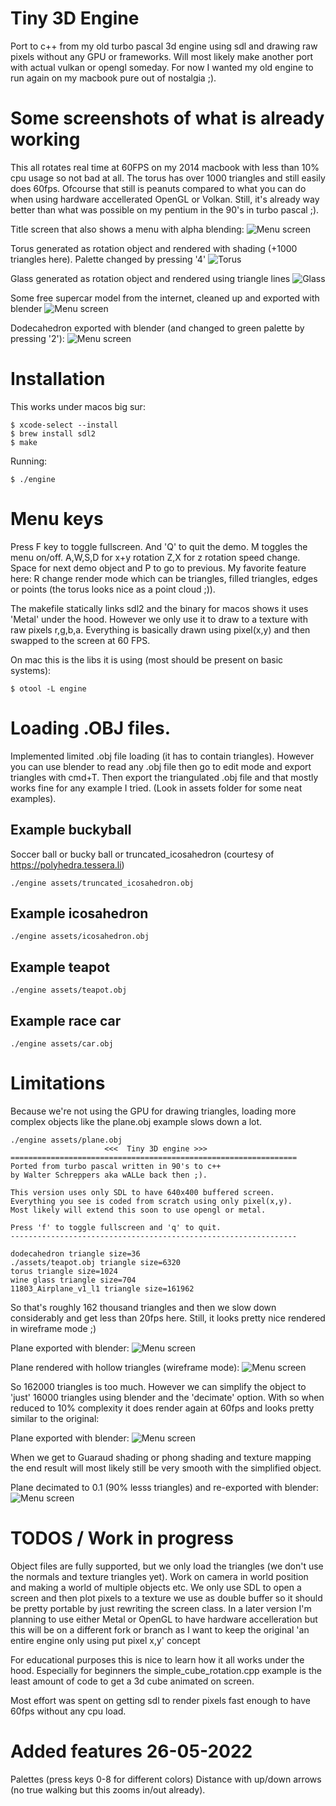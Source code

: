 # Tiny 3D Engine
Port to c++ from my old turbo pascal 3d engine using sdl and drawing raw pixels without any GPU or frameworks.
Will most likely make another port with actual vulkan or opengl someday. For now I wanted my old engine to run
again on my macbook pure out of nostalgia ;).

# Some screenshots of what is already working
This all rotates real time at 60FPS on my 2014 macbook with less than 10% cpu usage so not bad at all.
The torus has over 1000 triangles and still easily does 60fps. Ofcourse that still is peanuts compared to what you can do when using 
hardware accellerated OpenGL or Volkan. Still, it's already way better than what was possible 
on my pentium in the 90's in turbo pascal ;).

Title screen that also shows a menu with alpha blending:
![Menu screen](screens/3dlogo.png?raw=true "Simple logo drawn in 3d")

Torus generated as rotation object and rendered with shading (+1000 triangles here). Palette changed by pressing '4'
![Torus](screens/torus.png?raw=true "Torus with backface culling and shading with normals")

Glass generated as rotation object and rendered using triangle lines
![Glass](screens/rotation_generated_glass.png?raw=true "Glass generated as rotation object, rendered with hollow triangles")

Some free supercar model from the internet, cleaned up and exported with blender
![Menu screen](screens/car_object_render.png?raw=true "Detailed car object exported with blender")

Dodecahedron exported with blender (and changed to green palette by pressing '2'):
![Menu screen](screens/dodecahedron.png?raw=true "Dodecahedron")


# Installation

This works under macos big sur:
```
$ xcode-select --install
$ brew install sdl2
$ make
```

Running:

```
$ ./engine
```

# Menu keys
Press F key to toggle fullscreen. And 'Q' to quit the demo.
M toggles the menu on/off. A,W,S,D for x+y rotation Z,X for z rotation speed change.
Space for next demo object and P to go to previous.
My favorite feature here: R change render mode which can be triangles, filled triangles, edges or points (the torus looks nice as a point cloud ;)).


The makefile statically links sdl2 and the binary for macos shows it uses 'Metal' under the hood. However
we only use it to draw to a texture with raw pixels r,g,b,a. Everything is basically drawn using pixel(x,y) and then
swapped to the screen at 60 FPS.

On mac this is the libs it is using (most should be present on basic systems):
```
$ otool -L engine   
```

# Loading .OBJ files.
Implemented limited .obj file loading (it has to contain triangles). However you can use blender to read any .obj file
then go to edit mode and export triangles with cmd+T. Then export the triangulated .obj file and that mostly works fine for any
example I tried. (Look in assets folder for some neat examples).

## Example buckyball
Soccer ball or bucky ball or truncated_icosahedron (courtesy of https://polyhedra.tessera.li)
```
./engine assets/truncated_icosahedron.obj
```

## Example icosahedron
```
./engine assets/icosahedron.obj
```

## Example teapot
```
./engine assets/teapot.obj
```

## Example race car
```
./engine assets/car.obj
```

# Limitations
Because we're not using the GPU for drawing triangles, loading more complex objects like the plane.obj example slows down a lot.
```
./engine assets/plane.obj
                     <<<  Tiny 3D engine >>> 
================================================================
Ported from turbo pascal written in 90's to c++ 
by Walter Schreppers aka wALLe back then ;).

This version uses only SDL to have 640x400 buffered screen. 
Everything you see is coded from scratch using only pixel(x,y).
Most likely will extend this soon to use opengl or metal.

Press 'f' to toggle fullscreen and 'q' to quit.
----------------------------------------------------------------

dodecahedron triangle size=36
./assets/teapot.obj triangle size=6320
torus triangle size=1024
wine glass triangle size=704
11803_Airplane_v1_l1 triangle size=161962
```
So that's roughly 162 thousand triangles and then we slow down considerably and get less than 20fps here.
Still, it looks pretty nice rendered in wireframe mode ;)

Plane exported with blender:
![Menu screen](screens/plane.png?raw=true "Jet plane model")


Plane rendered with hollow triangles (wireframe mode):
![Menu screen](screens/plane_wireframe.png?raw=true "Jet plane model")

So 162000 triangles is too much. However we can simplify the object to 'just' 16000 triangles using blender and the 'decimate' option.
With so when reduced to 10% complexity it does render again at 60fps and looks pretty similar to the original:

Plane exported with blender:
![Menu screen](screens/plane.png?raw=true "Jet plane model")

When we get to Guaraud shading or phong shading and texture mapping the end result will most likely still be very smooth with
the simplified object.

Plane decimated to 0.1 (90% lesss triangles) and re-exported with blender:
![Menu screen](screens/plane_simplified.png?raw=true "Jet plane simplified/lower poly")



# TODOS / Work in progress
Object files are fully supported, but we only load the triangles (we don't use the normals and texture triangles yet).
Work on camera in world position and making a world of multiple objects etc.
We only use SDL to open a screen and then plot pixels to a texture we use as double buffer so it should be pretty portable by just
rewriting the screen class. In a later version I'm planning to use either Metal or OpenGL to have hardware accelleration but this will
be on a different fork or branch as I want to keep the original 'an entire engine only using put pixel x,y' concept

For educational purposes this is nice to learn how it all works under the hood. Especially for beginners the simple_cube_rotation.cpp example
is the least amount of code to get a 3d cube animated on screen.

Most effort was spent on getting sdl to render pixels fast enough to have 60fps without any cpu load.

# Added features 26-05-2022
Palettes (press keys 0-8 for different colors)
Distance with up/down arrows (no true walking but this zooms in/out already).

